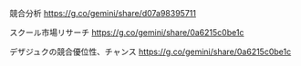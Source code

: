 競合分析
https://g.co/gemini/share/d07a98395711

スクール市場リサーチ
https://g.co/gemini/share/0a6215c0be1c

デザジュクの競合優位性、チャンス
https://g.co/gemini/share/0a6215c0be1c
